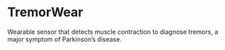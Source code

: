 # TremorWear
Wearable sensor that detects muscle contraction to diagnose tremors, a major symptom of Parkinson’s disease.
